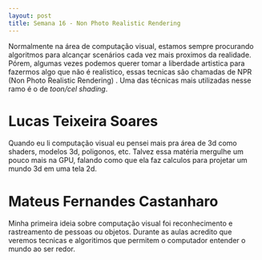 ```yaml
---
layout: post
title: Semana 16 - Non Photo Realistic Rendering
---
```


Normalmente na área de computação visual, estamos sempre procurando algoritmos para alcançar scenários
cada vez mais proximos da realidade. Pórem, algumas vezes podemos querer tomar a liberdade artistica
para fazermos algo que não é realistico, essas tecnicas são chamadas de NPR (Non Photo Realistic Rendering)
. Uma das técnicas mais utilizadas nesse ramo é o de *toon/cel shading*.

# Lucas Teixeira Soares

Quando eu li computação visual eu pensei mais pra área de 3d como shaders, modelos 3d, poligonos, etc.
Talvez essa matéria mergulhe um pouco mais na GPU, falando como que ela faz calculos para projetar
um mundo 3d em uma tela 2d.

# Mateus Fernandes Castanharo

Minha primeira ideia sobre computação visual foi reconhecimento e rastreamento de pessoas ou objetos.
Durante as aulas acredito que veremos tecnicas e algoritimos que permitem o computador entender o mundo
ao ser redor.
